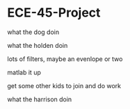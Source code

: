 # ECE-45-Project

what the dog doin

what the holden doin

lots of filters, maybe an evenlope or two

matlab it up

get some other kids to join and do work

what the harrison doin



